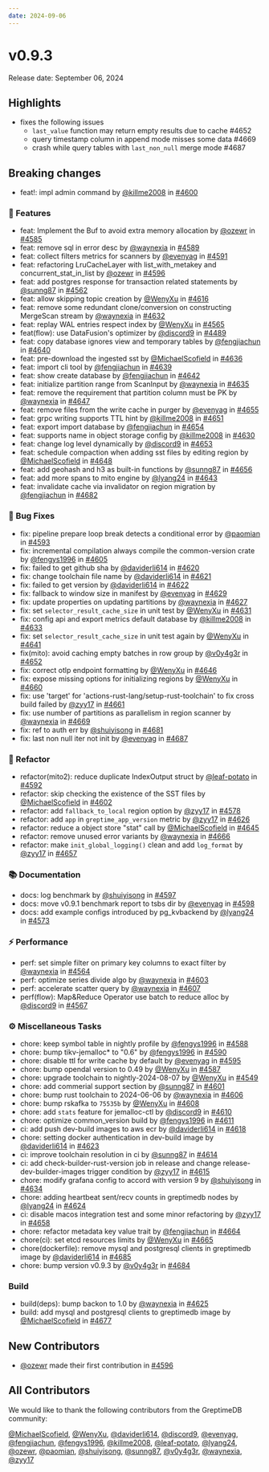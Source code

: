 ```yaml
---
date: 2024-09-06
---
```


# v0.9.3

Release date: September 06, 2024

## Highlights

* fixes the following issues
    *  `last_value` function may return empty results due to cache #4652
    *  query timestamp column in append mode misses some data #4669
    * crash while query tables with `last_non_null` merge mode #4687
## Breaking changes

* feat!: impl admin command by [@killme2008](https://github.com/killme2008) in [#4600](https://github.com/GreptimeTeam/greptimedb/pull/4600)

### 🚀 Features

* feat: Implement the Buf to avoid extra memory allocation by [@ozewr](https://github.com/ozewr) in [#4585](https://github.com/GreptimeTeam/greptimedb/pull/4585)
* feat: remove sql in error desc by [@waynexia](https://github.com/waynexia) in [#4589](https://github.com/GreptimeTeam/greptimedb/pull/4589)
* feat: collect filters metrics for scanners by [@evenyag](https://github.com/evenyag) in [#4591](https://github.com/GreptimeTeam/greptimedb/pull/4591)
* feat: refactoring LruCacheLayer with list_with_metakey and concurrent_stat_in_list by [@ozewr](https://github.com/ozewr) in [#4596](https://github.com/GreptimeTeam/greptimedb/pull/4596)
* feat: add postgres response for transaction related statements by [@sunng87](https://github.com/sunng87) in [#4562](https://github.com/GreptimeTeam/greptimedb/pull/4562)
* feat: allow skipping topic creation by [@WenyXu](https://github.com/WenyXu) in [#4616](https://github.com/GreptimeTeam/greptimedb/pull/4616)
* feat: remove some redundant clone/conversion on constructing MergeScan stream by [@waynexia](https://github.com/waynexia) in [#4632](https://github.com/GreptimeTeam/greptimedb/pull/4632)
* feat: replay WAL entries respect index by [@WenyXu](https://github.com/WenyXu) in [#4565](https://github.com/GreptimeTeam/greptimedb/pull/4565)
* feat(flow): use DataFusion's optimizer by [@discord9](https://github.com/discord9) in [#4489](https://github.com/GreptimeTeam/greptimedb/pull/4489)
* feat: copy database ignores view and temporary tables by [@fengjiachun](https://github.com/fengjiachun) in [#4640](https://github.com/GreptimeTeam/greptimedb/pull/4640)
* feat: pre-download the ingested sst by [@MichaelScofield](https://github.com/MichaelScofield) in [#4636](https://github.com/GreptimeTeam/greptimedb/pull/4636)
* feat: import cli tool by [@fengjiachun](https://github.com/fengjiachun) in [#4639](https://github.com/GreptimeTeam/greptimedb/pull/4639)
* feat: show create database by [@fengjiachun](https://github.com/fengjiachun) in [#4642](https://github.com/GreptimeTeam/greptimedb/pull/4642)
* feat: initialize partition range from ScanInput by [@waynexia](https://github.com/waynexia) in [#4635](https://github.com/GreptimeTeam/greptimedb/pull/4635)
* feat: remove the requirement that partition column must be PK by [@waynexia](https://github.com/waynexia) in [#4647](https://github.com/GreptimeTeam/greptimedb/pull/4647)
* feat: remove files from the write cache in purger by [@evenyag](https://github.com/evenyag) in [#4655](https://github.com/GreptimeTeam/greptimedb/pull/4655)
* feat: grpc writing supports TTL hint by [@killme2008](https://github.com/killme2008) in [#4651](https://github.com/GreptimeTeam/greptimedb/pull/4651)
* feat: export import database by [@fengjiachun](https://github.com/fengjiachun) in [#4654](https://github.com/GreptimeTeam/greptimedb/pull/4654)
* feat: supports name in object storage config by [@killme2008](https://github.com/killme2008) in [#4630](https://github.com/GreptimeTeam/greptimedb/pull/4630)
* feat: change log level dynamically by [@discord9](https://github.com/discord9) in [#4653](https://github.com/GreptimeTeam/greptimedb/pull/4653)
* feat: schedule compaction when adding sst files by editing region by [@MichaelScofield](https://github.com/MichaelScofield) in [#4648](https://github.com/GreptimeTeam/greptimedb/pull/4648)
* feat: add geohash and h3 as built-in functions by [@sunng87](https://github.com/sunng87) in [#4656](https://github.com/GreptimeTeam/greptimedb/pull/4656)
* feat: add more spans to mito engine by [@lyang24](https://github.com/lyang24) in [#4643](https://github.com/GreptimeTeam/greptimedb/pull/4643)
* feat: invalidate cache via invalidator on region migration by [@fengjiachun](https://github.com/fengjiachun) in [#4682](https://github.com/GreptimeTeam/greptimedb/pull/4682)

### 🐛 Bug Fixes

* fix: pipeline prepare loop break detects a conditional error by [@paomian](https://github.com/paomian) in [#4593](https://github.com/GreptimeTeam/greptimedb/pull/4593)
* fix: incremental compilation always compile the common-version crate  by [@fengys1996](https://github.com/fengys1996) in [#4605](https://github.com/GreptimeTeam/greptimedb/pull/4605)
* fix: failed to get github sha by [@daviderli614](https://github.com/daviderli614) in [#4620](https://github.com/GreptimeTeam/greptimedb/pull/4620)
* fix: change toolchain file name by [@daviderli614](https://github.com/daviderli614) in [#4621](https://github.com/GreptimeTeam/greptimedb/pull/4621)
* fix: failed to get version by [@daviderli614](https://github.com/daviderli614) in [#4622](https://github.com/GreptimeTeam/greptimedb/pull/4622)
* fix: fallback to window size in manifest by [@evenyag](https://github.com/evenyag) in [#4629](https://github.com/GreptimeTeam/greptimedb/pull/4629)
* fix: update properties on updating partitions by [@waynexia](https://github.com/waynexia) in [#4627](https://github.com/GreptimeTeam/greptimedb/pull/4627)
* fix: set `selector_result_cache_size` in unit test by [@WenyXu](https://github.com/WenyXu) in [#4631](https://github.com/GreptimeTeam/greptimedb/pull/4631)
* fix: config api and export metrics default database by [@killme2008](https://github.com/killme2008) in [#4633](https://github.com/GreptimeTeam/greptimedb/pull/4633)
* fix: set `selector_result_cache_size` in unit test again by [@WenyXu](https://github.com/WenyXu) in [#4641](https://github.com/GreptimeTeam/greptimedb/pull/4641)
* fix(mito): avoid caching empty batches in row group by [@v0y4g3r](https://github.com/v0y4g3r) in [#4652](https://github.com/GreptimeTeam/greptimedb/pull/4652)
* fix: correct otlp endpoint formatting by [@WenyXu](https://github.com/WenyXu) in [#4646](https://github.com/GreptimeTeam/greptimedb/pull/4646)
* fix: expose missing options for initializing regions by [@WenyXu](https://github.com/WenyXu) in [#4660](https://github.com/GreptimeTeam/greptimedb/pull/4660)
* fix: use 'target' for 'actions-rust-lang/setup-rust-toolchain' to fix cross build failed by [@zyy17](https://github.com/zyy17) in [#4661](https://github.com/GreptimeTeam/greptimedb/pull/4661)
* fix: use number of partitions as parallelism in region scanner  by [@waynexia](https://github.com/waynexia) in [#4669](https://github.com/GreptimeTeam/greptimedb/pull/4669)
* fix: ref to auth err by [@shuiyisong](https://github.com/shuiyisong) in [#4681](https://github.com/GreptimeTeam/greptimedb/pull/4681)
* fix: last non null iter not init by [@evenyag](https://github.com/evenyag) in [#4687](https://github.com/GreptimeTeam/greptimedb/pull/4687)

### 🚜 Refactor

* refactor(mito2): reduce duplicate IndexOutput struct by [@leaf-potato](https://github.com/leaf-potato) in [#4592](https://github.com/GreptimeTeam/greptimedb/pull/4592)
* refactor: skip checking the existence of the SST files  by [@MichaelScofield](https://github.com/MichaelScofield) in [#4602](https://github.com/GreptimeTeam/greptimedb/pull/4602)
* refactor: add `fallback_to_local` region option by [@zyy17](https://github.com/zyy17) in [#4578](https://github.com/GreptimeTeam/greptimedb/pull/4578)
* refactor: add `app` in `greptime_app_version` metric by [@zyy17](https://github.com/zyy17) in [#4626](https://github.com/GreptimeTeam/greptimedb/pull/4626)
* refactor: reduce a object store "stat" call by [@MichaelScofield](https://github.com/MichaelScofield) in [#4645](https://github.com/GreptimeTeam/greptimedb/pull/4645)
* refactor: remove unused error variants by [@waynexia](https://github.com/waynexia) in [#4666](https://github.com/GreptimeTeam/greptimedb/pull/4666)
* refactor: make `init_global_logging()` clean and add `log_format` by [@zyy17](https://github.com/zyy17) in [#4657](https://github.com/GreptimeTeam/greptimedb/pull/4657)

### 📚 Documentation

* docs: log benchmark by [@shuiyisong](https://github.com/shuiyisong) in [#4597](https://github.com/GreptimeTeam/greptimedb/pull/4597)
* docs: move v0.9.1 benchmark report to tsbs dir by [@evenyag](https://github.com/evenyag) in [#4598](https://github.com/GreptimeTeam/greptimedb/pull/4598)
* docs: add example configs introduced by pg_kvbackend by [@lyang24](https://github.com/lyang24) in [#4573](https://github.com/GreptimeTeam/greptimedb/pull/4573)

### ⚡ Performance

* perf: set simple filter on primary key columns to exact filter by [@waynexia](https://github.com/waynexia) in [#4564](https://github.com/GreptimeTeam/greptimedb/pull/4564)
* perf: optimize series divide algo by [@waynexia](https://github.com/waynexia) in [#4603](https://github.com/GreptimeTeam/greptimedb/pull/4603)
* perf: accelerate scatter query by [@waynexia](https://github.com/waynexia) in [#4607](https://github.com/GreptimeTeam/greptimedb/pull/4607)
* perf(flow): Map&Reduce Operator use batch to reduce alloc by [@discord9](https://github.com/discord9) in [#4567](https://github.com/GreptimeTeam/greptimedb/pull/4567)

### ⚙️ Miscellaneous Tasks

* chore: keep symbol table in nightly profile by [@fengys1996](https://github.com/fengys1996) in [#4588](https://github.com/GreptimeTeam/greptimedb/pull/4588)
* chore: bump tikv-jemalloc* to "0.6" by [@fengys1996](https://github.com/fengys1996) in [#4590](https://github.com/GreptimeTeam/greptimedb/pull/4590)
* chore: disable ttl for write cache by default by [@evenyag](https://github.com/evenyag) in [#4595](https://github.com/GreptimeTeam/greptimedb/pull/4595)
* chore: bump opendal version to 0.49 by [@WenyXu](https://github.com/WenyXu) in [#4587](https://github.com/GreptimeTeam/greptimedb/pull/4587)
* chore: upgrade toolchain to nightly-2024-08-07 by [@WenyXu](https://github.com/WenyXu) in [#4549](https://github.com/GreptimeTeam/greptimedb/pull/4549)
* chore: add commerial support section by [@sunng87](https://github.com/sunng87) in [#4601](https://github.com/GreptimeTeam/greptimedb/pull/4601)
* chore: bump rust toolchain to 2024-06-06 by [@waynexia](https://github.com/waynexia) in [#4606](https://github.com/GreptimeTeam/greptimedb/pull/4606)
* chore: bump rskafka to `75535b` by [@WenyXu](https://github.com/WenyXu) in [#4608](https://github.com/GreptimeTeam/greptimedb/pull/4608)
* chore: add `stats` feature for jemalloc-ctl by [@discord9](https://github.com/discord9) in [#4610](https://github.com/GreptimeTeam/greptimedb/pull/4610)
* chore: optimize common_version build by [@fengys1996](https://github.com/fengys1996) in [#4611](https://github.com/GreptimeTeam/greptimedb/pull/4611)
* ci: add push dev-build images to aws ecr by [@daviderli614](https://github.com/daviderli614) in [#4618](https://github.com/GreptimeTeam/greptimedb/pull/4618)
* chore: setting docker authentication in dev-build image by [@daviderli614](https://github.com/daviderli614) in [#4623](https://github.com/GreptimeTeam/greptimedb/pull/4623)
* ci: improve toolchain resolution in ci by [@sunng87](https://github.com/sunng87) in [#4614](https://github.com/GreptimeTeam/greptimedb/pull/4614)
* ci: add check-builder-rust-version job in release and change release-dev-builder-images trigger condition by [@zyy17](https://github.com/zyy17) in [#4615](https://github.com/GreptimeTeam/greptimedb/pull/4615)
* chore: modify grafana config to accord with version 9 by [@shuiyisong](https://github.com/shuiyisong) in [#4634](https://github.com/GreptimeTeam/greptimedb/pull/4634)
* chore: adding heartbeat sent/recv counts in greptimedb nodes by [@lyang24](https://github.com/lyang24) in [#4624](https://github.com/GreptimeTeam/greptimedb/pull/4624)
* ci: disable macos integration test and some minor refactoring by [@zyy17](https://github.com/zyy17) in [#4658](https://github.com/GreptimeTeam/greptimedb/pull/4658)
* chore: refactor metadata key value trait by [@fengjiachun](https://github.com/fengjiachun) in [#4664](https://github.com/GreptimeTeam/greptimedb/pull/4664)
* chore(ci): set etcd resources limits by [@WenyXu](https://github.com/WenyXu) in [#4665](https://github.com/GreptimeTeam/greptimedb/pull/4665)
* chore(dockerfile): remove mysql and postgresql clients in greptimedb image by [@daviderli614](https://github.com/daviderli614) in [#4685](https://github.com/GreptimeTeam/greptimedb/pull/4685)
* chore: bump version v0.9.3 by [@v0y4g3r](https://github.com/v0y4g3r) in [#4684](https://github.com/GreptimeTeam/greptimedb/pull/4684)

### Build

* build(deps): bump backon to 1.0 by [@waynexia](https://github.com/waynexia) in [#4625](https://github.com/GreptimeTeam/greptimedb/pull/4625)
* build: add mysql and postgresql clients to greptimedb image by [@MichaelScofield](https://github.com/MichaelScofield) in [#4677](https://github.com/GreptimeTeam/greptimedb/pull/4677)

## New Contributors

* [@ozewr](https://github.com/ozewr) made their first contribution in [#4596](https://github.com/GreptimeTeam/greptimedb/pull/4596)

## All Contributors

We would like to thank the following contributors from the GreptimeDB community:

[@MichaelScofield](https://github.com/MichaelScofield), [@WenyXu](https://github.com/WenyXu), [@daviderli614](https://github.com/daviderli614), [@discord9](https://github.com/discord9), [@evenyag](https://github.com/evenyag), [@fengjiachun](https://github.com/fengjiachun), [@fengys1996](https://github.com/fengys1996), [@killme2008](https://github.com/killme2008), [@leaf-potato](https://github.com/leaf-potato), [@lyang24](https://github.com/lyang24), [@ozewr](https://github.com/ozewr), [@paomian](https://github.com/paomian), [@shuiyisong](https://github.com/shuiyisong), [@sunng87](https://github.com/sunng87), [@v0y4g3r](https://github.com/v0y4g3r), [@waynexia](https://github.com/waynexia), [@zyy17](https://github.com/zyy17)

